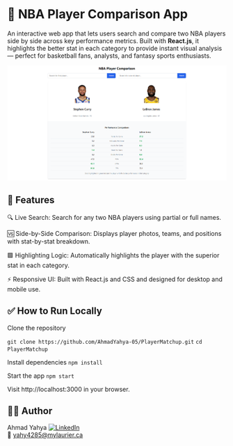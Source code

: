 # 🏀 NBA Player Comparison App
An interactive web app that lets users search and compare two NBA players side by side across key performance metrics. Built with **React.js**, it highlights the better stat in each category to provide instant visual analysis — perfect for basketball fans, analysts, and fantasy sports enthusiasts.

<img src="./public/nba.png" width="700">

## 🚀 Features
🔍 Live Search: Search for any two NBA players using partial or full names.

🆚 Side-by-Side Comparison: Displays player photos, teams, and positions with stat-by-stat breakdown.

🟩 Highlighting Logic: Automatically highlights the player with the superior stat in each category.

⚡ Responsive UI: Built with React.js and CSS and designed for desktop and mobile use.


## ✅ How to Run Locally
Clone the repository

`git clone https://github.com/AhmadYahya-05/PlayerMatchup.git`
`cd PlayerMatchup`

Install dependencies
`npm install`

Start the app
`npm start`

Visit http://localhost:3000 in your browser.

## 👨‍💻 Author
Ahmad Yahya
[![LinkedIn](https://img.shields.io/badge/LinkedIn-blue?logo=linkedin&logoColor=white)](https://www.linkedin.com/in/ahmad-yahya-a69278140/)  
📧 yahy4285@mylaurier.ca

